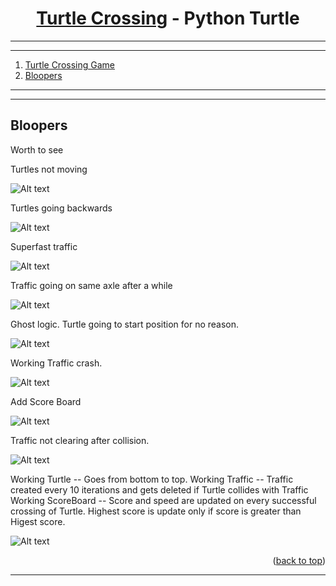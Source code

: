 <a name="readme-top"></a>


<div align="center">
<!-- Title: -->
<h1><a href="https://github.com/skthati/turtle-crossing/">Turtle Crossing</a> - Python Turtle </h1>
</div>

<!-- Table of contents -->
<hr>
<hr>
<ol>
    <li><a href="#pong-game">Turtle Crossing Game</a></li>
    <li><a href="#bloopers">Bloopers</a></li>
</ol>
<hr>
<hr>

## Bloopers <a name="bloopers"></a>
Worth to see 

Turtles not moving

![Alt text](images/multiple_turtles_not_moving.gif)

Turtles going backwards

![Alt text](images/cars_going_backwards.gif)


Superfast traffic

![Alt text](images/superfast_traffic.gif)

Traffic going on same axle after a while

![Alt text](images/traffic_became_even.gif)

Ghost logic. Turtle going to start position for no reason.

![Alt text](images/worst_logic.gif)

Working Traffic crash. 

![Alt text](images/working_traffic_crash.gif)

Add Score Board

![Alt text](images/Scoreboard.gif)

Traffic not clearing after collision.

![Alt text](images/traffice_not_clearing.gif)

Working Turtle -- Goes from bottom to top.
Working Traffic -- Traffic created every 10 iterations and gets deleted if Turtle collides with Traffic
Working ScoreBoard -- Score and speed are updated on every successful crossing of Turtle. Highest score is update only if score is greater than Higest score.

![Alt text](images/working_traffice_turtles_score.gif)


<p align="right">(<a href="#readme-top">back to top</a>)</p>
<hr>  



<!-- 

Test1  
## Test <a name="test"></a>
Test Test

1. Code
    ```Python
    sc.onkey(key="Up", fun=up_move)
    sc.onkey(key="Right", fun=right_move)
    sc.onkey(key="Left", fun=left_move)
    sc.onkey(key="Down", fun=down_move)
    ```

2. Output

    ![Alt text](images/snake_working.gif)

<p align="right">(<a href="#readme-top">back to top</a>)</p>
<hr>  


-->
 

